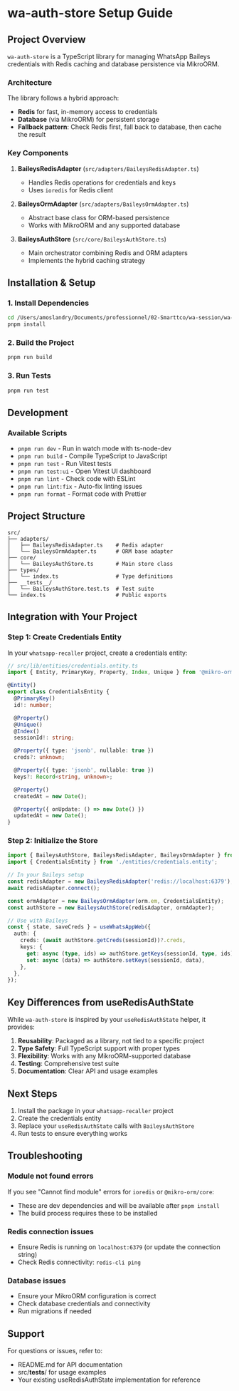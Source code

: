 # wa-auth-store Setup Guide

## Project Overview

`wa-auth-store` is a TypeScript library for managing WhatsApp Baileys credentials with Redis caching and database persistence via MikroORM.

### Architecture

The library follows a hybrid approach:
- **Redis** for fast, in-memory access to credentials
- **Database** (via MikroORM) for persistent storage
- **Fallback pattern**: Check Redis first, fall back to database, then cache the result

### Key Components

1. **BaileysRedisAdapter** (`src/adapters/BaileysRedisAdapter.ts`)
   - Handles Redis operations for credentials and keys
   - Uses `ioredis` for Redis client

2. **BaileysOrmAdapter** (`src/adapters/BaileysOrmAdapter.ts`)
   - Abstract base class for ORM-based persistence
   - Works with MikroORM and any supported database

3. **BaileysAuthStore** (`src/core/BaileysAuthStore.ts`)
   - Main orchestrator combining Redis and ORM adapters
   - Implements the hybrid caching strategy

## Installation & Setup

### 1. Install Dependencies

```bash
cd /Users/amoslandry/Documents/professionnel/02-Smarttco/wa-session/wa-auth-store
pnpm install
```

### 2. Build the Project

```bash
pnpm run build
```

### 3. Run Tests

```bash
pnpm run test
```

## Development

### Available Scripts

- `pnpm run dev` - Run in watch mode with ts-node-dev
- `pnpm run build` - Compile TypeScript to JavaScript
- `pnpm run test` - Run Vitest tests
- `pnpm run test:ui` - Open Vitest UI dashboard
- `pnpm run lint` - Check code with ESLint
- `pnpm run lint:fix` - Auto-fix linting issues
- `pnpm run format` - Format code with Prettier

## Project Structure

```
src/
├── adapters/
│   ├── BaileysRedisAdapter.ts    # Redis adapter
│   └── BaileysOrmAdapter.ts      # ORM base adapter
├── core/
│   └── BaileysAuthStore.ts       # Main store class
├── types/
│   └── index.ts                  # Type definitions
├── __tests__/
│   └── BaileysAuthStore.test.ts  # Test suite
└── index.ts                      # Public exports
```

## Integration with Your Project

### Step 1: Create Credentials Entity

In your `whatsapp-recaller` project, create a credentials entity:

```typescript
// src/lib/entities/credentials.entity.ts
import { Entity, PrimaryKey, Property, Index, Unique } from '@mikro-orm/core';

@Entity()
export class CredentialsEntity {
  @PrimaryKey()
  id!: number;

  @Property()
  @Unique()
  @Index()
  sessionId!: string;

  @Property({ type: 'jsonb', nullable: true })
  creds?: unknown;

  @Property({ type: 'jsonb', nullable: true })
  keys?: Record<string, unknown>;

  @Property()
  createdAt = new Date();

  @Property({ onUpdate: () => new Date() })
  updatedAt = new Date();
}
```

### Step 2: Initialize the Store

```typescript
import { BaileysAuthStore, BaileysRedisAdapter, BaileysOrmAdapter } from 'wa-auth-store';
import { CredentialsEntity } from './entities/credentials.entity';

// In your Baileys setup
const redisAdapter = new BaileysRedisAdapter('redis://localhost:6379');
await redisAdapter.connect();

const ormAdapter = new BaileysOrmAdapter(orm.em, CredentialsEntity);
const authStore = new BaileysAuthStore(redisAdapter, ormAdapter);

// Use with Baileys
const { state, saveCreds } = useWhatsAppWeb({
  auth: {
    creds: (await authStore.getCreds(sessionId))?.creds,
    keys: {
      get: async (type, ids) => authStore.getKeys(sessionId, type, ids),
      set: async (data) => authStore.setKeys(sessionId, data),
    },
  },
});
```

## Key Differences from useRedisAuthState

While `wa-auth-store` is inspired by your `useRedisAuthState` helper, it provides:

1. **Reusability**: Packaged as a library, not tied to a specific project
2. **Type Safety**: Full TypeScript support with proper types
3. **Flexibility**: Works with any MikroORM-supported database
4. **Testing**: Comprehensive test suite
5. **Documentation**: Clear API and usage examples

## Next Steps

1. Install the package in your `whatsapp-recaller` project
2. Create the credentials entity
3. Replace your `useRedisAuthState` calls with `BaileysAuthStore`
4. Run tests to ensure everything works

## Troubleshooting

### Module not found errors

If you see "Cannot find module" errors for `ioredis` or `@mikro-orm/core`:
- These are dev dependencies and will be available after `pnpm install`
- The build process requires these to be installed

### Redis connection issues

- Ensure Redis is running on `localhost:6379` (or update the connection string)
- Check Redis connectivity: `redis-cli ping`

### Database issues

- Ensure your MikroORM configuration is correct
- Check database credentials and connectivity
- Run migrations if needed

## Support

For questions or issues, refer to:
- README.md for API documentation
- src/__tests__/ for usage examples
- Your existing useRedisAuthState implementation for reference
